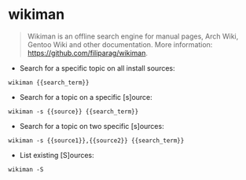 # wikiman

> Wikiman is an offline search engine for manual pages, Arch Wiki, Gentoo Wiki and other documentation.
> More information: <https://github.com/filiparag/wikiman>.

- Search for a specific topic on all install sources:

`wikiman {{search_term}}`

- Search for a topic on a specific [s]ource:

`wikiman -s {{source}} {{search_term}}`

- Search for a topic on two specific [s]ources:

`wikiman -s {{source1}},{{source2}} {{search_term}}`

- List existing [S]ources:

`wikiman -S`
